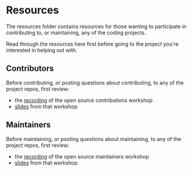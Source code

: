 # Resources

The resources folder contains resources for those wanting to participate in contributing to, or maintaining, any of the coding projects.

Read through the resources here first before going to the project you're interested in helping out with.

## Contributors
Before contributing, or posting questions about contributing, to any of the project repos, first review:

- the [recording](https://www.youtube.com/watch?v=3CDY1Ex6L1s) of the open source contributions workshop
- [slides](slides/contributing-to-open-source-projects.pdf) from that workshop

## Maintainers
Before maintaining, or posting questions about maintaining, to any of the project repos, first review:

- the [recording](https://www.youtube.com/watch?v=eYHdXUT8XmA) of the open source maintainers workshop
- [slides](slides/getting-started-with-open-source-maintenance.pdf) from that workshop
